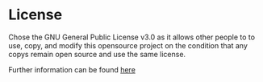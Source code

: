 # License

Chose the GNU General Public License v3.0 as it allows other people to to use, copy, and modify this opensource project on the condition that any copys remain open source and use the same license.  

Further information can be found [here](https://choosealicense.com/licenses/gpl-3.0/)

